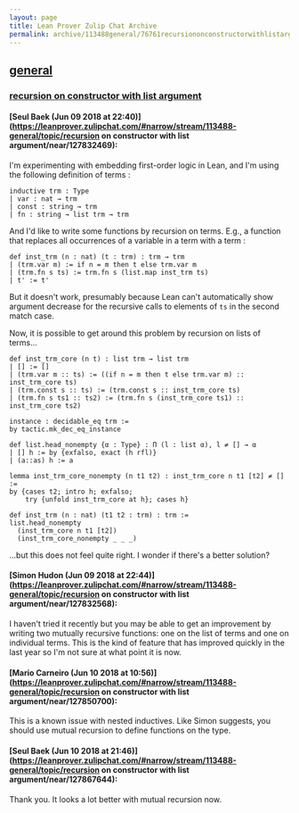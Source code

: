```yaml
---
layout: page
title: Lean Prover Zulip Chat Archive 
permalink: archive/113488general/76761recursiononconstructorwithlistargument.html
---
```


## [general](index.html)
### [recursion on constructor with list argument](76761recursiononconstructorwithlistargument.html)

#### [Seul Baek (Jun 09 2018 at 22:40)](https://leanprover.zulipchat.com/#narrow/stream/113488-general/topic/recursion on constructor with list argument/near/127832469):
I'm experimenting with embedding first-order logic in Lean, and I'm using the following definition of terms : 
``` 
inductive trm : Type 
| var : nat → trm 
| const : string → trm 
| fn : string → list trm → trm
```
And I'd like to write some functions by recursion on terms. E.g., a function that replaces all occurrences of a variable in a term with a term : 
```
def inst_trm (n : nat) (t : trm) : trm → trm 
| (trm.var m) := if n = m then t else trm.var m
| (trm.fn s ts) := trm.fn s (list.map inst_trm ts)
| t' := t' 
```
But it doesn't work, presumably because Lean can't automatically show argument decrease for the recursive calls to elements of `ts` in the second match case.

Now, it is possible to get around this problem by recursion on lists of terms...
```
def inst_trm_core (n t) : list trm → list trm 
| [] := []
| (trm.var m :: ts) := ((if n = m then t else trm.var m) :: inst_trm_core ts)
| (trm.const s :: ts) := (trm.const s :: inst_trm_core ts) 
| (trm.fn s ts1 :: ts2) := (trm.fn s (inst_trm_core ts1) :: inst_trm_core ts2) 

instance : decidable_eq trm :=
by tactic.mk_dec_eq_instance

def list.head_nonempty {α : Type} : Π (l : list α), l ≠ [] → α 
| [] h := by {exfalso, exact (h rfl)}
| (a::as) h := a

lemma inst_trm_core_nonempty (n t1 t2) : inst_trm_core n t1 [t2] ≠ [] :=
by {cases t2; intro h; exfalso;
    try {unfold inst_trm_core at h}; cases h}

def inst_trm (n : nat) (t1 t2 : trm) : trm := 
list.head_nonempty 
  (inst_trm_core n t1 [t2]) 
  (inst_trm_core_nonempty _ _ _)
```
...but this does not feel quite right. I wonder if there's a better solution?

#### [Simon Hudon (Jun 09 2018 at 22:44)](https://leanprover.zulipchat.com/#narrow/stream/113488-general/topic/recursion on constructor with list argument/near/127832568):
I haven't tried it recently but you may be able to get an improvement by writing two mutually recursive functions: one on the list of terms and one on individual terms. This is the kind of feature that has improved quickly in the last year so I'm not sure at what point it is now.

#### [Mario Carneiro (Jun 10 2018 at 10:56)](https://leanprover.zulipchat.com/#narrow/stream/113488-general/topic/recursion on constructor with list argument/near/127850700):
This is a known issue with nested inductives. Like Simon suggests, you should use mutual recursion to define functions on the type.

#### [Seul Baek (Jun 10 2018 at 21:46)](https://leanprover.zulipchat.com/#narrow/stream/113488-general/topic/recursion on constructor with list argument/near/127867644):
Thank you. It looks a lot better with mutual recursion now.

